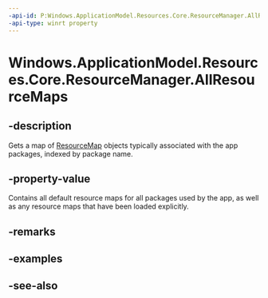 ----api-id: P:Windows.ApplicationModel.Resources.Core.ResourceManager.AllResourceMaps
-api-type: winrt property
---<!-- Property syntaxpublic Windows.Foundation.Collections.IMapView<string, Windows.ApplicationModel.Resources.Core.ResourceMap> AllResourceMaps { get; }--># Windows.ApplicationModel.Resources.Core.ResourceManager.AllResourceMaps## -descriptionGets a map of [ResourceMap](resourcemap.md) objects typically associated with the app packages, indexed by package name.## -property-valueContains all default resource maps for all packages used by the app, as well as any resource maps that have been loaded explicitly.## -remarks## -examples## -see-also